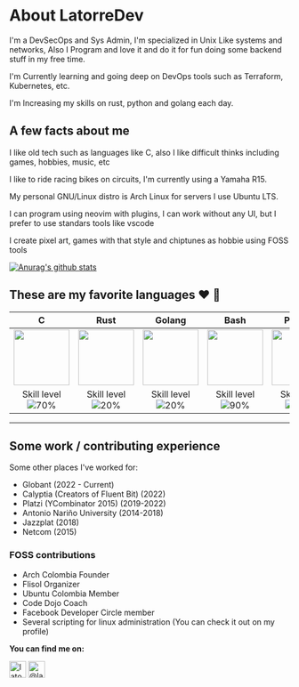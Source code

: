 # About LatorreDev 

I'm a DevSecOps and Sys Admin, I'm specialized in Unix Like systems and networks, Also I Program and love it and do it for fun doing some backend stuff in my free time.

I'm Currently learning and going deep on DevOps tools such as Terraform, Kubernetes, etc.

I'm Increasing my skills on rust, python and golang each day.

## A few facts about me

I like old tech such as languages like C, also I like difficult thinks including games, hobbies, music, etc

I like to ride racing bikes on circuits, I'm currently using a Yamaha R15.

My personal GNU/Linux distro is Arch Linux for servers I use Ubuntu LTS.

I can program using neovim with plugins, I can work without any UI, but I prefer to use standars tools like vscode

I create pixel art, games with that style and chiptunes as hobbie using FOSS tools

[![Anurag's github stats](https://github-readme-stats.vercel.app/api?username=LatorreDev)](https://github.com/anuraghazra/github-readme-stats)

## These are my favorite languages :heart: :rocket:

|                                                                                   C                                                                                    |                                                                                       Rust                                                                                       |                                           Golang                                            |                                                                    Bash                                                                    |                                                Python                                                |
| :--------------------------------------------------------------------------------------------------------------------------------------------------------------------: | :------------------------------------------------------------------------------------------------------------------------------------------------------------------------------: | :-----------------------------------------------------------------------------------------: | :----------------------------------------------------------------------------------------------------------------------------------------: | :--------------------------------------------------------------------------------------------------: |
| <img src="https://upload.wikimedia.org/wikipedia/commons/thumb/3/35/The_C_Programming_Language_logo.svg/1200px-The_C_Programming_Language_logo.svg.png" width="100px"> | <img src="https://upload.wikimedia.org/wikipedia/commons/thumb/d/d5/Rust_programming_language_black_logo.svg/1200px-Rust_programming_language_black_logo.svg.png" width="100px"> | <img src="https://upload.wikimedia.org/wikipedia/commons/thumb/0/05/Go_Logo_Blue.svg/2560px-Go_Logo_Blue.svg.png" width="100px"> | <img src="https://upload.wikimedia.org/wikipedia/commons/thumb/4/4b/Bash_Logo_Colored.svg/1200px-Bash_Logo_Colored.svg.png" width="100px"> | <img src="https://upload.wikimedia.org/wikipedia/commons/c/c3/Python-logo-notext.svg" width="100px"> |
|                                                            Skill level ![70%](https://geps.dev/progress/70)                                                             |                                                                 Skill level ![20%](https://geps.dev/progress/20)                                                                  |                       Skill level ![20%](https://geps.dev/progress/20)                       |                                              Skill level ![90%](https://geps.dev/progress/90)                                               |                           Skill level ![75%](https://geps.dev/progress/75)                            |  | The tech world angular stone | Friendly C | A gopher!!! | Super powers for sysadmins | Brain Friendly and fast development |

---

## Some work / contributing experience

Some other places I've worked for:
* Globant (2022 - Current)
* Calyptia (Creators of Fluent Bit) (2022)
* Platzi (YCombinator 2015) (2019-2022)
* Antonio Nariño University (2014-2018)
* Jazzplat (2018)
* Netcom (2015)

### FOSS contributions
* Arch Colombia Founder
* Flisol Organizer
* Ubuntu Colombia Member
* Code Dojo Coach
* Facebook Developer Circle member
* Several scripting for linux administration (You can check it out on my profile)

**You can find me on:**

<p align="left">
<a href="https://www.linkedin.com/in/latorredev/" target="blank"><img align="center" src="https://cdn.jsdelivr.net/npm/simple-icons@3.0.1/icons/linkedin.svg" alt="latorredev" height="30" width="30" /></a>
<a href="https://www.youtube.com/@latorredev" target="blank"><img align="center" src="https://cdn.jsdelivr.net/npm/simple-icons@3.0.1/icons/youtube.svg" alt="@latorredev" height="30" width="30" /></a>
</p>

